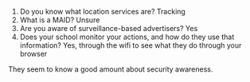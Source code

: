 1. Do you know what location services are? Tracking
2. What is a MAID? Unsure
3. Are you aware of surveillance-based advertisers? Yes
4. Does your school monitor your actions, and how do they use that information? Yes, through the wifi to see what they do through your browser

They seem to know a good amount about security awareness.
